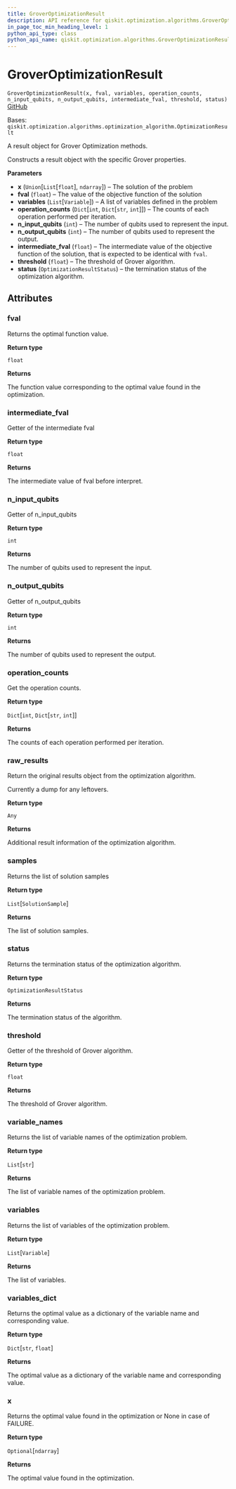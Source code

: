 ```yaml
---
title: GroverOptimizationResult
description: API reference for qiskit.optimization.algorithms.GroverOptimizationResult
in_page_toc_min_heading_level: 1
python_api_type: class
python_api_name: qiskit.optimization.algorithms.GroverOptimizationResult
---
```


# GroverOptimizationResult

<span id="qiskit.optimization.algorithms.GroverOptimizationResult" />

`GroverOptimizationResult(x, fval, variables, operation_counts, n_input_qubits, n_output_qubits, intermediate_fval, threshold, status)` [GitHub](https://github.com/qiskit-community/qiskit-aqua/tree/stable/0.9/qiskit/optimization/algorithms/grover_optimizer.py "view source code")

Bases: `qiskit.optimization.algorithms.optimization_algorithm.OptimizationResult`

A result object for Grover Optimization methods.

Constructs a result object with the specific Grover properties.

**Parameters**

*   **x** (`Union`\[`List`\[`float`], `ndarray`]) – The solution of the problem
*   **fval** (`float`) – The value of the objective function of the solution
*   **variables** (`List`\[`Variable`]) – A list of variables defined in the problem
*   **operation\_counts** (`Dict`\[`int`, `Dict`\[`str`, `int`]]) – The counts of each operation performed per iteration.
*   **n\_input\_qubits** (`int`) – The number of qubits used to represent the input.
*   **n\_output\_qubits** (`int`) – The number of qubits used to represent the output.
*   **intermediate\_fval** (`float`) – The intermediate value of the objective function of the solution, that is expected to be identical with `fval`.
*   **threshold** (`float`) – The threshold of Grover algorithm.
*   **status** (`OptimizationResultStatus`) – the termination status of the optimization algorithm.

## Attributes

<span id="qiskit.optimization.algorithms.GroverOptimizationResult.fval" />

### fval

Returns the optimal function value.

**Return type**

`float`

**Returns**

The function value corresponding to the optimal value found in the optimization.

<span id="qiskit.optimization.algorithms.GroverOptimizationResult.intermediate_fval" />

### intermediate\_fval

Getter of the intermediate fval

**Return type**

`float`

**Returns**

The intermediate value of fval before interpret.

<span id="qiskit.optimization.algorithms.GroverOptimizationResult.n_input_qubits" />

### n\_input\_qubits

Getter of n\_input\_qubits

**Return type**

`int`

**Returns**

The number of qubits used to represent the input.

<span id="qiskit.optimization.algorithms.GroverOptimizationResult.n_output_qubits" />

### n\_output\_qubits

Getter of n\_output\_qubits

**Return type**

`int`

**Returns**

The number of qubits used to represent the output.

<span id="qiskit.optimization.algorithms.GroverOptimizationResult.operation_counts" />

### operation\_counts

Get the operation counts.

**Return type**

`Dict`\[`int`, `Dict`\[`str`, `int`]]

**Returns**

The counts of each operation performed per iteration.

<span id="qiskit.optimization.algorithms.GroverOptimizationResult.raw_results" />

### raw\_results

Return the original results object from the optimization algorithm.

Currently a dump for any leftovers.

**Return type**

`Any`

**Returns**

Additional result information of the optimization algorithm.

<span id="qiskit.optimization.algorithms.GroverOptimizationResult.samples" />

### samples

Returns the list of solution samples

**Return type**

`List`\[`SolutionSample`]

**Returns**

The list of solution samples.

<span id="qiskit.optimization.algorithms.GroverOptimizationResult.status" />

### status

Returns the termination status of the optimization algorithm.

**Return type**

`OptimizationResultStatus`

**Returns**

The termination status of the algorithm.

<span id="qiskit.optimization.algorithms.GroverOptimizationResult.threshold" />

### threshold

Getter of the threshold of Grover algorithm.

**Return type**

`float`

**Returns**

The threshold of Grover algorithm.

<span id="qiskit.optimization.algorithms.GroverOptimizationResult.variable_names" />

### variable\_names

Returns the list of variable names of the optimization problem.

**Return type**

`List`\[`str`]

**Returns**

The list of variable names of the optimization problem.

<span id="qiskit.optimization.algorithms.GroverOptimizationResult.variables" />

### variables

Returns the list of variables of the optimization problem.

**Return type**

`List`\[`Variable`]

**Returns**

The list of variables.

<span id="qiskit.optimization.algorithms.GroverOptimizationResult.variables_dict" />

### variables\_dict

Returns the optimal value as a dictionary of the variable name and corresponding value.

**Return type**

`Dict`\[`str`, `float`]

**Returns**

The optimal value as a dictionary of the variable name and corresponding value.

<span id="qiskit.optimization.algorithms.GroverOptimizationResult.x" />

### x

Returns the optimal value found in the optimization or None in case of FAILURE.

**Return type**

`Optional`\[`ndarray`]

**Returns**

The optimal value found in the optimization.

